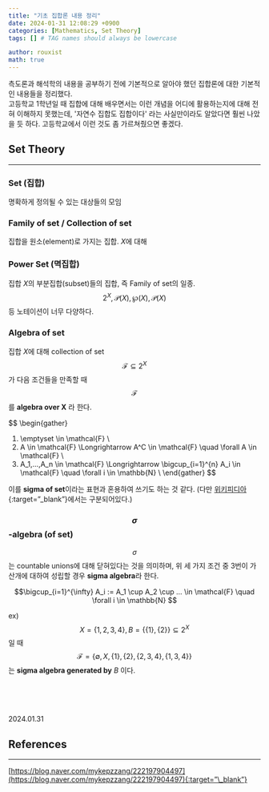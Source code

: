 ```yaml
---
title: "기초 집합론 내용 정리"
date: 2024-01-31 12:08:29 +0900
categories: [Mathematics, Set Theory]
tags: [] # TAG names should always be lowercase

author: rouxist
math: true
---
```


측도론과 해석학의 내용을 공부하기 전에 기본적으로 알아야 했던 집합론에 대한 기본적인 내용들을 정리했다.  
고등학교 1학년일 때 집합에 대해 배우면서는 이런 개념을 어디에 활용하는지에 대해 전혀 이해하지 못했는데, '자연수 집합도 집합이다' 라는 사실만이라도 알았다면 훨씬 나았을 듯 하다. 고등학교에서 이런 것도 좀 가르쳐줬으면 좋겠다.

## Set Theory

---

### Set (집합)

명확하게 정의될 수 있는 대상들의 모임

### Family of set / Collection of set

집합을 원소(element)로 가지는 집합. $X$에 대해

### Power Set (멱집합)

집합 $X$의 부분집합(subset)들의 집합, 즉 Family of set의 일종.  
$$2^X, \mathcal{P}(X), \displaystyle \wp(X),  \mathscr{P}(X)$$ 등 노테이션이 너무 다양하다.

### Algebra of set

집합 $X$에 대해 collection of set $$\mathcal{F}\subseteq 2^X$$가 다음 조건들을 만족할 때 $$\mathcal{F}$$를 **algebra over X** 라 한다.

$$
\begin{gather}
1. \emptyset \in \mathcal{F} \\
2. A \in \mathcal{F} \Longrightarrow A^C \in \mathcal{F} \quad \forall A \in \mathcal{F} \\
3. A_1,...,A_n \in \mathcal{F} \Longrightarrow \bigcup_{i=1}^{n} A_i \in \mathcal{F} \quad \forall i \in \mathbb{N} \\
\end{gather}
$$

이를 **sigma of set**이라는 표현과 혼용하여 쓰기도 하는 것 같다. (다만 [위키피디아](https://en.wikipedia.org/wiki/Field_of_sets){:target=”\_blank”}에서는 구분되어있다.)

### $$\sigma$$-algebra (of set)

$$\sigma$$는 countable unions에 대해 닫혀있다는 것을 의미하며, 위 세 가지 조건 중 3번이 가산개에 대하여 성립할 경우 **sigma algebra**라 한다.

$$\bigcup_{i=1}^{\infty} A_i := A_1 \cup A_2 \cup ... \in \mathcal{F} \quad \forall i \in \mathbb{N} $$

ex) $$X=\{1,2,3,4\}, B=\{\{1\},\{2\}\}\subseteq 2^X $$일 때 $$ \mathcal{F} = \{\emptyset, X, \{1\}, \{2\}, \{2,3,4\}, \{1,3,4\}\}$$ 는 **sigma algebra generated by** $B$ 이다.

<br><br><br>

2024.01.31

## References

---

[https://blog.naver.com/mykepzzang/222197904497](https://blog.naver.com/mykepzzang/222197904497){:target=”\_blank”}
